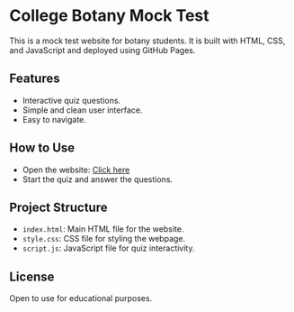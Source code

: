# College Botany Mock Test

This is a mock test website for botany students. It is built with HTML, CSS, and JavaScript and deployed using GitHub Pages.

## Features
- Interactive quiz questions.
- Simple and clean user interface.
- Easy to navigate.

## How to Use
- Open the website: [Click here](https://sudeepseth44.github.io/College-Botany-Mock-Test/)
- Start the quiz and answer the questions.

## Project Structure
- `index.html`: Main HTML file for the website.
- `style.css`: CSS file for styling the webpage.
- `script.js`: JavaScript file for quiz interactivity.

## License
Open to use for educational purposes.

